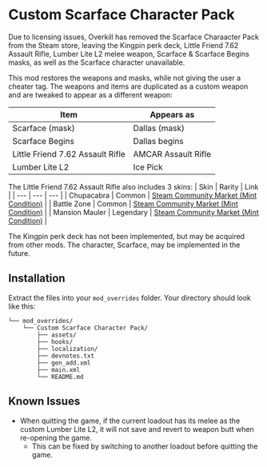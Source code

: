# Custom Scarface Character Pack
Due to licensing issues, Overkill has removed the Scarface Charaacter Pack from the Steam store, leaving the Kingpin perk deck, Little Friend 7.62 Assault Rifle, Lumber Lite L2 melee weapon, Scarface & Scarface Begins masks, as well as the Scarface character unavailable.

This mod restores the weapons and masks, while not giving the user a cheater tag. The weapons and items are duplicated as a custom weapon and are tweaked to appear as a different weapon:

| Item | Appears as |
|---|---|
| Scarface (mask) | Dallas (mask) |
| Scarface Begins | Dallas begins |
| Little Friend 7.62 Assault Rifle | AMCAR Assault Rifle |
| Lumber Lite L2 | Ice Pick |

The Little Friend 7.62 Assault Rifle also includes 3 skins:
| Skin | Rarity | Link |
| --- | --- | --- |
| Chupacabra | Common | [Steam Community Market (Mint Condition)](https://steamcommunity.com/market/listings/218620/LITTLE%20FRIEND%207.62%20ASSAULT%20RIFLE%20%7C%20Chupacabra%2C%20Mint-Condition) |
| Battle Zone | Common | [Steam Community Market (Mint Condition)](https://steamcommunity.com/market/listings/218620/LITTLE%20FRIEND%207.62%20ASSAULT%20RIFLE%20%7C%20Battle%20Zone%2C%20Mint-Condition) |
| Mansion Mauler | Legendary | [Steam Community Market (Mint Condition)](https://steamcommunity.com/market/listings/218620/LITTLE%20FRIEND%207.62%20ASSAULT%20RIFLE%20%7C%20Mansion%20Mauler%20%2C%20Mint-Condition) |

The Kingpin perk deck has not been implemented, but may be acquired from other mods. The character, Scarface, may be implemented in the future.
 

## Installation
Extract the files into your `mod_overrides` folder. Your directory should look like this:
```
└── mod_overrides/
	└── Custom Scarface Character Pack/
		├── assets/
		├── hooks/
		├── localization/
		├── devnotes.txt
		├── gen_add.xml
		├── main.xml
		└── README.md
```


## Known Issues
- When quitting the game, if the current loadout has its melee as the custom Lumber Lite L2, it will not save and revert to weapon butt when re-opening the game.
	- This can be fixed by switching to another loadout before quitting the game.
